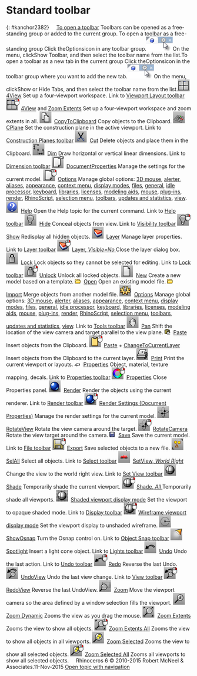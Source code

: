 ---
---


# Standard toolbar
{: #kanchor2382}
 [![images/transparent.gif](images/transparent.gif)To open a toolbar](javascript:void(0);) Toolbars can be opened as a free-standing group or added to the current group.
To open a toolbar as a free-standing group
Click theOptionsicon in any toolbar group.![images/toolbar-howtoopen.png](images/toolbar-howtoopen.png)On the menu, clickShow Toolbar, and then select the toolbar name from the list.To open a toolbar as a new tab in the current group
Click theOptionsicon in the toolbar group where you want to add the new tab.![images/toolbar-howtoopen.png](images/toolbar-howtoopen.png)On the menu, clickShow or Hide Tabs, and then select the toolbar name from the list.![images/4view.png](images/4view.png) [4View](new-viewport-arrangements.html#4view) 
Set up a four-viewport workspace.
Link to [Viewport Layout toolbar](viewport-layout-toolbar.html) 
![images/4view-zoomextentsall.png](images/4view-zoomextentsall.png) [4View](new-viewport-arrangements.html#4view) and [Zoom Extents](zoom.html) 
Set up a four-viewport workspace and zoom extents in all.
![images/copyclip.png](images/copyclip.png) [CopyToClipboard](copytoclipboard.html) 
Copy objects to the Clipboard.
![images/cplane.png](images/cplane.png) [CPlane](cplane.html) 
Set the construction plane in the active viewport.
Link to [Construction Planes toolbar](cplanes-toolbar.html) 
![images/cut.png](images/cut.png) [Cut](cut.html) 
Delete objects and place them in the Clipboard.
![images/dim.png](images/dim.png) [Dim](dim.html) 
Draw horizontal or vertical linear dimensions.
Link to [Dimension toolbar](dimension-toolbar.html) 
![images/documentproperties.png](images/documentproperties.png) [DocumentProperties](documentproperties.html) 
Manage the settings for the current model.
![images/options-docprops-rt.png](images/options-docprops-rt.png) [Options](options.html) 
Manage global options: [3D mouse](3dconnexion.html), [alerter](alerter.html), [aliases](aliases.html), [appearance](appearance.html), [context menu](context-menu.html), [display modes](view-displaymode-options.html), [files](files.html), [general](general.html), [idle processor](idleprocessor.html), [keyboard](keyboard.html), [libraries](libraries.html), [licenses](licenses.html), [modeling aids](modeling-aids.html), [mouse](mouse.html), [plug-ins](plug-ins.html), [render](rendering.html), [RhinoScript](rhinoscript.html), [selection menu](selection-menu.html), [toolbars](toolbars.html), [updates and statistics](updates-and-statistics.html), [view](view.html).
![images/help.png](images/help.png) [Help](help.html) 
Open the Help topic for the current command.
Link to [Help toolbar](help-toolbar.html) 
![images/hide.png](images/hide.png) [Hide](hide.html) 
Conceal objects from view.
Link to [Visibility toolbar](visibility-toolbar.html) 
![images/show-hide-rt.png](images/show-hide-rt.png) [Show](hide.html#show) 
Redisplay all hidden objects.
![images/layer.png](images/layer.png) [Layer](layer.html) 
Manage layer properties.
Link to [Layer toolbar](layer-toolbar.html) 
![images/layer-off-rt.png](images/layer-off-rt.png) [Layer, *Visible=No* ](layer.html) 
Close the layer dialog box.
![images/lock.png](images/lock.png) [Lock](lock.html) 
Lock objects so they cannot be selected for editing.
Link to [Lock toolbar](lock-toolbar.html) 
![images/unlock-lock-rt.png](images/unlock-lock-rt.png) [Unlock](lock.html#unlock) 
Unlock all locked objects.
![images/new.png](images/new.png) [New](new.html) 
Create a new model based on a template.
![images/open.png](images/open.png) [Open](open.html) 
Open an existing model file.
![images/import.png](images/import.png) [Import](import.html) 
Merge objects from another model file.
![images/options.png](images/options.png) [Options](options.html) 
Manage global options: [3D mouse](3dconnexion.html), [alerter](alerter.html), [aliases](aliases.html), [appearance](appearance.html), [context menu](context-menu.html), [display modes](view-displaymode-options.html), [files](files.html), [general](general.html), [idle processor](idleprocessor.html), [keyboard](keyboard.html), [libraries](libraries.html), [licenses](licenses.html), [modeling aids](modeling-aids.html), [mouse](mouse.html), [plug-ins](plug-ins.html), [render](rendering.html), [RhinoScript](rhinoscript.html), [selection menu](selection-menu.html), [toolbars](toolbars.html), [updates and statistics](updates-and-statistics.html), [view](view.html).
Link to [Tools toolbar](tools-toolbar.html) 
![images/pan.png](images/pan.png) [Pan](pan.html) 
Shift the location of the view camera and target parallel to the view plane.
![images/paste.png](images/paste.png) [Paste](paste.html) 
Insert objects from the Clipboard.
![images/paste-tocurrentlayer.png](images/paste-tocurrentlayer.png) [Paste](paste.html) + [ChangeToCurrentLayer](layer.html#changetocurrentlayer) 
Insert objects from the Clipboard to the current layer.
![images/print.png](images/print.png) [Print](print.html) 
Print the current viewport or layouts.
![images/properties.png](images/properties.png) [Properties](properties.html) 
Object, material, texture mapping, decals.
Link to [Properties toolbar](properties-toolbar.html) 
![images/properties-close.png](images/properties-close.png) [Properties](properties.html) 
Close Properties panel.
![images/render.png](images/render.png) [Render](render.html) 
Render the objects using the current renderer.
Link to [Render toolbar](render-tools-toolbar.html) 
![images/render-docprops-render-rt.png](images/render-docprops-render-rt.png) [Render Settings (Document Properties)](rhino-render.html) 
Manage the render settings for the current model.
![images/rotateview.png](images/rotateview.png) [RotateView](rotateview.html) 
Rotate the view camera around the target.
![images/rotatecamera-rotateview-rt.png](images/rotatecamera-rotateview-rt.png) [RotateCamera](rotatecamera.html) 
Rotate the view target around the camera.
![images/save.png](images/save.png) [Save](save.html) 
Save the current model.
Link to [File toolbar](file-toolbar.html) 
![images/export-save-rt.png](images/export-save-rt.png) [Export](export.html) 
Save selected objects to a new file.
![images/selall.png](images/selall.png) [SelAll](selection-commands.html#selall) 
Select all objects.
Link to [Select toolbar](select-toolbar.html) 
![images/setview-right.png](images/setview-right.png) [SetView, *World Right* ](setview.html#worldright) 
Change the view to the world right view.
Link to [Set View toolbar](set-view-toolbar.html) 
![images/shade.png](images/shade.png) [Shade](shade.html) 
Temporarily shade the current viewport.
![images/shade-all.png](images/shade-all.png) [Shade, *All* ](shade.html) 
Temporarily shade all viewports.
![images/viewport-shaded.png](images/viewport-shaded.png) [Shaded viewport display mode](view-displaymode-options.html#shaded) 
Set the viewport to opaque shaded mode.
Link to [Display toolbar](display-toolbar.html) 
![images/viewport-wireframe-shaded-rt.png](images/viewport-wireframe-shaded-rt.png) [Wireframe viewport display mode](view-displaymode-options.html#wireframe) 
Set the viewport display to unshaded wireframe.
![images/showosnap.png](images/showosnap.png) [ShowOsnap](object-snaps.html#showosnap) 
Turn the Osnap control on.
Link to [Object Snap toolbar](object-snap-toolbar.html) 
![images/spotlight.png](images/spotlight.png) [Spotlight](spotlight.html) 
Insert a light cone object.
Link to [Lights toolbar](lights-toolbar.html) 
![images/undo.png](images/undo.png) [Undo](undo.html) 
Undo the last action.
Link to [Undo toolbar](undo-toolbar.html) 
![images/redo.png](images/redo.png) [Redo](undo.html#redo) 
Reverse the last Undo.
![images/undoview.png](images/undoview.png) [UndoView](undoview.html) 
Undo the last view change.
Link to [View toolbar](view-toolbar.html) 
![images/redoview.png](images/redoview.png) [RedoView](undoview.html#redoview) 
Reverse the last UndoView.
![images/zoom.png](images/zoom.png) [Zoom](zoom.html) 
Move the viewport camera so the area defined by a window selection fills the viewport.
![images/zoom-dynamic.png](images/zoom-dynamic.png) [Zoom Dynamic](zoom.html#dynamic) 
Zooms the view as you drag the mouse.
![images/zoom-extents.png](images/zoom-extents.png) [Zoom Extents](zoom.html#extents) 
Zooms the view to show all objects.
![images/zoom-extents-all.png](images/zoom-extents-all.png) [Zoom Extents All](zoom.html#all) 
Zooms the view to show all objects in all viewports.
![images/zoom-selected.png](images/zoom-selected.png) [Zoom Selected](zoom.html#selected) 
Zooms the view to show all selected objects.
![images/zoom-selected-all.png](images/zoom-selected-all.png) [Zoom Selected All](zoom.html#all) 
Zooms all viewports to show all selected objects.
&#160;
&#160;
Rhinoceros 6 © 2010-2015 Robert McNeel &amp; Associates.11-Nov-2015
 [Open topic with navigation](standard-toolbar.html) 


